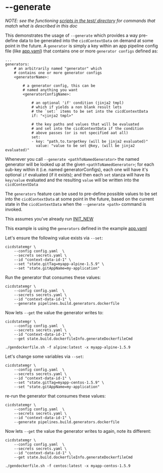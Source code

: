 # --generate 

*NOTE: see the functioning [scripts in the test/ directory](test/) for commands that match what is described in this doc*

This demonstrates the usage of `--generate` which provides a way pre-define data to be generated into the `cicdContextData` on demand at some point in the future. A `generator` is simply a key within an app pipeline config file (like [app.yaml](app.yaml)) that contains one or more `generator configs` defined as:

```
...
generators: 
    # an arbitrarily named "generator" which
    # contains one or more generator configs
    <generatorName>: 

        # a generator config, this can be
        # named anything you want
        <generatorConfigName>:  

            # an optional 'if' condition (jinja2 tmpl) 
            # which if yields a non blank result lets
            # the `set:` items to be set into the cicdContextData
            if: "<jinja2 tmpl>"

            # the key paths and values that will be evaluated
            # and set into the cicdContextData if the condition
            # above passes (or is not specified aat all)
            set:
            - key: "path.to.targetkey (will be jinja2 evaluated)"
              value: "value to be set @key, (will be jinja2 evaluated)"
```

Whenever you call `--generate <pathToNamedGenerator>` the named generator will be looked up at the given `<pathToNamedGenerator>`; for each sub-key within it (i.e. named generatorConfigs), each one will have it's optional `if` evaluated (if it exists); and then each `set` stanza will have its `key/value` evaluated and the resulting `value` will be written into the `cicdContextData`

The `generators` feature can be used to pre-define possible values to be set into the `cicdContextData` at some point in the future, based on the current state in the `cicdContextData` when the `--generate <path>` command is invoked.

This assumes you've already run [INIT_NEW](INIT_NEW.md)

This example is using the `generators` defined in the example [app.yaml](app.yaml)

Let's ensure the following value exists via `--set`:
```
cicdstatemgr \
    --config config.yaml  \
    --secrets secrets.yaml \
    --id "context-data-id-1" \
    --set "state.gitTag=myapp-alpine-1.5.9" \
    --set "state.gitAppName=my-application"
```

Run the generator that consumes these values:
```
cicdstatemgr \
    --config config.yaml  \
    --secrets secrets.yaml \
    --id "context-data-id-1" \
    --generate pipelines.build.generators.dockerfile
```

Now lets `--get` the value the generator writes to:
```
cicdstatemgr \
    --config config.yaml  \
    --secrets secrets.yaml \
    --id "context-data-id-1" \
    --get state.build.dockerfileInfo.generateDockerfileCmd

./gendockerfile.sh -f alpine:latest -x myapp-alpine-1.5.9
```

Let's change some variables via `--set`:
```
cicdstatemgr \
    --config config.yaml  \
    --secrets secrets.yaml \
    --id "context-data-id-1" \
    --set "state.gitTag=myapp-centos-1.5.9" \
    --set "state.gitAppName=my-application"
```

re-run the generator that consumes these values:
```
cicdstatemgr \
    --config config.yaml  \
    --secrets secrets.yaml \
    --id "context-data-id-1" \
    --generate pipelines.build.generators.dockerfile
```

Now lets `--get` the value the generator writes to again, note its different:
```
cicdstatemgr \
    --config config.yaml  \
    --secrets secrets.yaml \
    --id "context-data-id-1" \
    --get state.build.dockerfileInfo.generateDockerfileCmd

./gendockerfile.sh -f centos:latest -x myapp-centos-1.5.9
```
